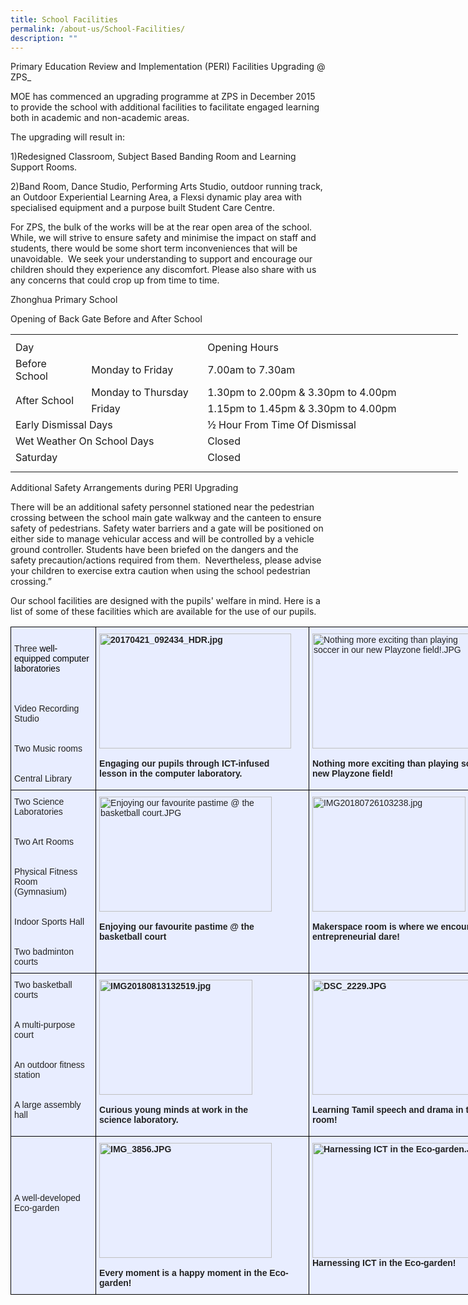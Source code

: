 ```yaml
---
title: School Facilities
permalink: /about-us/School-Facilities/
description: ""
---
```

Primary Education Review and Implementation (PERI) Facilities Upgrading @ ZPS\_

MOE has commenced an upgrading programme at ZPS in December 2015 to provide the school with additional facilities to facilitate engaged learning both in academic and non-academic areas.

The upgrading will result in:

1)Redesigned Classroom, Subject Based Banding Room and Learning Support Rooms.

2)Band Room, Dance Studio, Performing Arts Studio, outdoor running track, an Outdoor Experiential Learning Area, a Flexsi dynamic play area with specialised equipment and a purpose built Student Care Centre.

For ZPS, the bulk of the works will be at the rear open area of the school. While, we will strive to ensure safety and minimise the impact on staff and students, there would be some short term inconveniences that will be unavoidable.&nbsp; We seek your understanding to support and encourage our children should they experience any discomfort. Please also share with us any concerns that could crop up from time to time.

Zhonghua Primary School

Opening of Back Gate Before and After School










<table border="0" cellpadding="0" cellspacing="0" width="715" style="border-collapse:
 collapse;width:537pt"><colgroup><col width="110" style="mso-width-source:userset;mso-width-alt:4022;width:83pt"> <col width="180" style="mso-width-source:userset;mso-width-alt:6582;width:135pt"> <col width="425" style="mso-width-source:userset;mso-width-alt:15542;width:319pt"></colgroup><tbody><tr height="8" style="mso-height-source:userset;height:6.0pt"><td height="8" class="xl65" width="110" style="height:6.0pt;width:83pt"><a name="RANGE!C2:E10"></a></td><td class="xl65" width="180" style="width:135pt"></td><td class="xl65" width="425" style="width:319pt"></td></tr><tr height="21" style="height:15.75pt"><td colspan="2" height="21" class="xl69" style="height:15.75pt">Day</td><td class="xl70">Opening Hours</td></tr><tr height="21" style="height:15.75pt"><td height="21" class="xl65" style="height:15.75pt">Before School</td><td class="xl68">Monday to Friday</td><td class="xl71" style="border-left:none">7.00am to 7.30am</td></tr><tr height="21" style="height:15.75pt;box-sizing: inherit"><td rowspan="2" height="42" class="xl65" style="height:31.5pt;box-sizing: inherit;
  border-image: initial">After School</td><td class="xl67" style="border-top:none">Monday to Thursday</td><td class="xl66" style="border-top:none;border-left:none">1.30pm to 2.00pm &amp; 3.30pm to 4.00pm</td></tr><tr height="21" style="height:15.75pt"><td height="21" class="xl72" style="height:15.75pt;border-top:none">Friday</td><td class="xl73" style="border-top:none;border-left:none">1.15pm to 1.45pm &amp; 3.30pm to 4.00pm</td></tr><tr height="21" style="height:15.75pt"><td colspan="2" height="21" class="xl74" style="height:15.75pt">Early Dismissal Days</td><td class="xl74">½ Hour From Time Of Dismissal</td></tr><tr height="20" style="mso-height-source:userset;height:15.0pt"><td colspan="2" height="20" class="xl74" style="height:15.0pt">Wet Weather On School Days</td><td class="xl74">Closed</td></tr><tr height="20" style="mso-height-source:userset;height:15.0pt"><td colspan="2" height="20" class="xl70" style="height:15.0pt">Saturday</td><td class="xl70">Closed</td></tr><tr height="10" style="mso-height-source:userset;height:7.5pt"><td height="10" class="xl65" style="height:7.5pt"></td><td class="xl65"></td><td class="xl65"></td></tr></tbody></table>

Additional Safety Arrangements during PERI Upgrading

There will be an additional safety personnel stationed near the pedestrian crossing between the school main gate walkway and the canteen to ensure safety of pedestrians. Safety water barriers and a gate will be positioned on either side to manage vehicular access and will be controlled by a vehicle ground controller. Students have been briefed on the dangers and the safety precaution/actions required from them.&nbsp; Nevertheless, please advise your children to exercise extra caution when using the school pedestrian crossing.”

Our school facilities are designed with the pupils' welfare in mind. Here is a list of some of these facilities which are available for the use of our pupils.





<style type="text/css">
.tg  {border-collapse:collapse;border-spacing:0;}
.tg td{border-color:black;border-style:solid;border-width:1px;font-family:Arial, sans-serif;font-size:14px;
  overflow:hidden;padding:10px 5px;word-break:normal;}
.tg th{border-color:black;border-style:solid;border-width:1px;font-family:Arial, sans-serif;font-size:14px;
  font-weight:normal;overflow:hidden;padding:10px 5px;word-break:normal;}
.tg .tg-vqm8{background-color:#E8EDFF;color:#222;text-align:left;vertical-align:top}
.tg .tg-u05r{background-color:#E8EDFF;color:#222;font-weight:bold;text-align:left;vertical-align:top}
</style>
<table style="undefined;table-layout: fixed; width: 816px" class="tg">
<colgroup>
<col style="width: 138px">
<col style="width: 342px">
<col style="width: 336px">
</colgroup>
<thead>
  <tr>
    <th class="tg-vqm8"><br>Three<span style="color:black"> well-equipped computer laboratories</span><br><br><br><br>Video Recording Studio<br><br><br>Two Music rooms<br><br><br>Central Library</th>
    <th class="tg-u05r"><img height="184" width="307" alt="20170421_092434_HDR.jpg" src="https://zhonghuapri.moe.edu.sg/qql/slot/u610/school%20facilities/20170421_092434_HDR.jpg"><br><br>Engaging our pupils through ICT-infused<br>lesson in the computer laboratory. <br></th>
    <th class="tg-vqm8"><img height="184" width="276" alt="Nothing more exciting than playing soccer in our new Playzone field!.JPG" src="https://zhonghuapri.moe.edu.sg/qql/slot/u610/school%20facilities/Nothing%20more%20exciting%20than%20playing%20soccer%20in%20our%20new%20Playzone%20field!.JPG"><br><br><span style="font-weight:bold">Nothing more exciting than playing soccer in our new Playzone field!</span> <br></th>
  </tr>
</thead>
<tbody>
  <tr>
    <td class="tg-vqm8">Two Science Laboratories<br><br><br>Two Art Rooms<br><br><br>Physical Fitness Room (Gymnasium)<br><br><br>Indoor Sports Hall<br><br><br>Two badminton courts</td>
    <td class="tg-vqm8"><img height="184" width="276" alt="Enjoying our favourite pastime @ the basketball court.JPG" src="https://zhonghuapri.moe.edu.sg/qql/slot/u610/school%20facilities/Enjoying%20our%20favourite%20pastime%20@%20the%20basketball%20court.JPG"><br><br><span style="font-weight:bold">Enjoying our favourite pastime @ the</span><br><span style="font-weight:bold">basketball court</span><br></td>
    <td class="tg-vqm8"><img height="184" width="245" alt="IMG20180726103238.jpg" src="https://zhonghuapri.moe.edu.sg/qql/slot/u610/school%20facilities/IMG20180726103238.jpg"><br><br><span style="font-weight:bold">Makerspace room is where we encourage entrepreneurial dare!</span><br></td>
  </tr>
  <tr>
    <td class="tg-vqm8">Two basketball courts<br><br><br>A multi-purpose court<br><br><br>An outdoor fitness station<br><br><br>A large assembly hall<br><br></td>
    <td class="tg-u05r"><img height="184" width="245" alt="IMG20180813132519.jpg" src="https://zhonghuapri.moe.edu.sg/qql/slot/u610/school%20facilities/IMG20180813132519.jpg"><br><br>Curious young minds at work in the<br>science laboratory.<br></td>
    <td class="tg-u05r"><img height="184" width="327" alt="DSC_2229.JPG" src="https://zhonghuapri.moe.edu.sg/qql/slot/u610/school%20facilities/DSC_2229.JPG"><br><br>Learning Tamil speech and drama in the Music room!<br></td>
  </tr>
  <tr>
    <td class="tg-vqm8"><br><br><br><br><br>A well-developed Eco-garden</td>
    <td class="tg-u05r"><img height="184" width="276" alt="IMG_3856.JPG" src="https://zhonghuapri.moe.edu.sg/qql/slot/u610/school%20facilities/IMG_3856.JPG"><br><br>Every moment is a happy moment in the Eco-garden!<br></td>
    <td class="tg-u05r"><img height="184" width="327" alt="Harnessing ICT in the Eco-garden.JPG" src="https://zhonghuapri.moe.edu.sg/qql/slot/u610/school%20facilities/Harnessing%20ICT%20in%20the%20Eco-garden.JPG"><span style="color:#222">                               </span><br>Harnessing ICT in the Eco-garden!<br></td>
  </tr>
</tbody>
</table>